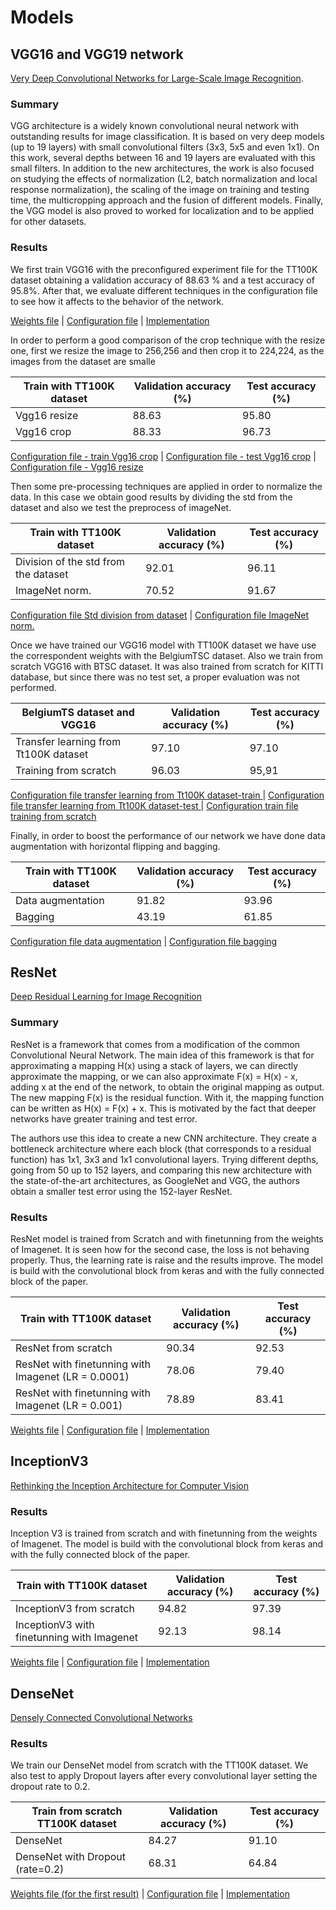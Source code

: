 # Models

## VGG16 and VGG19 network
[Very Deep Convolutional Networks for Large-Scale Image Recognition](https://arxiv.org/pdf/1409.1556.pdf).
### Summary
VGG architecture is a widely known convolutional neural network with outstanding results for image classification. It is based on very deep models (up to 19 layers) with small convolutional filters (3x3, 5x5 and even 1x1). On this work, several depths between 16 and 19 layers are evaluated with this small filters. In addition to the new architectures, the work is also focused on studying the effects of normalization (L2, batch normalization and local response normalization), the scaling of the image on training and testing time, the multicropping approach and the fusion of different models. Finally, the VGG model is also proved to worked for localization and to be applied for other datasets.
### Results

We first train VGG16 with the preconfigured experiment file for the TT100K dataset obtaining a validation accuracy of 88.63 % and a test accuracy of 95.8%. After that, we evaluate different techniques in the configuration file to see how it affects to the behavior of the network.

[Weights file](https://drive.google.com/open?id=0B06nnAKc0eZvWXhNVXZpdER6ZzQ) | [Configuration file](../config/Vgg16.py) | [Implementation](vgg.py)

In order to perform a good comparison of the crop technique with the resize one, first we resize the image to 256,256 and then crop it to 224,224, as the images from the dataset are smalle

| Train with TT100K dataset | Validation accuracy (%) |Test accuracy (%)|
| ------------- | ------------- |----------------------|
| Vgg16 resize     |     88.63    |         95.80        |
| Vgg16 crop | 88.33 |   96.73  |

[Configuration file - train Vgg16 crop](../config/tt100ktrainVggCrop.py) | [Configuration file - test Vgg16 crop](../config/tt100ktestVggCrop.py) 
| [Configuration file - Vgg16 resize](../config/Vgg16.py) 

Then some pre-processing techniques are applied in order to normalize the data. In this case we obtain good results by dividing the std from the dataset and also we test the preprocess of imageNet.

| Train with TT100K dataset | Validation accuracy (%) |Test accuracy (%)|
| ------------- | ------------- |----------------------|
| Division of the std from the dataset     |     92.01    |         96.11        |
| ImageNet norm. | 70.52 |  91.67  |

[Configuration file Std division from dataset](../config/tt100kNormalization.py) | [Configuration file ImageNet norm.](../config/tt100kImageNetNormalization.py)

Once we have trained our VGG16 model with TT100K dataset we have use the correspondent weights with the BelgiumTSC dataset. Also we train from scratch VGG16 with BTSC dataset. It was also trained from scratch for KITTI database, but since there was no test set, a proper evaluation was not performed.


| BelgiumTS dataset and VGG16 | Validation accuracy (%) |Test accuracy (%)|
| ------------- | ------------- |----------------------|
| Transfer learning from Tt100K dataset  |     97.10    |         97.10       |
| Training from scratch | 96.03  |  95,91  |

[Configuration file transfer learning from Tt100K dataset-train ](../config/transferLearningtrain.py) | [Configuration file transfer learning from Tt100K dataset-test ](../config/transferLearningtest.py) | [Configuration train file training from scratch](../config/BelgiumTSscratch.py)

Finally, in order to boost the performance of our network we have done data augmentation with horizontal flipping and bagging. 

| Train with TT100K dataset | Validation accuracy (%) |Test accuracy (%)|
| ------------- | ------------- |----------------------|
| Data augmentation  |     91.82    |         93.96       |
| Bagging | 43.19  |  61.85  |

[Configuration file data augmentation](../config/DataAugmentation.py) | [Configuration file bagging](../config/Bagging.py)


## ResNet
[Deep Residual Learning for Image Recognition](https://arxiv.org/pdf/1512.03385.pdf)
### Summary
ResNet is a framework that comes from a modification of the common Convolutional Neural Network. The main idea of this framework is that for approximating a mapping H(x) using a stack of layers, we can directly approximate the mapping, or we can also approximate F(x) = H(x) - x, adding x at the end of the network, to obtain the original mapping as output. The new mapping F(x) is the residual function. With it, the mapping function can be written as H(x) = F(x) + x. This is motivated by the fact that deeper networks have greater training and test error.

The authors use this idea to create a new CNN architecture. They create a bottleneck architecture where each block (that corresponds to a residual function) has 1x1, 3x3 and 1x1 convolutional layers. Trying different depths, going from 50 up to 152 layers, and comparing this new architecture with the state-of-the-art architectures, as GoogleNet and VGG, the authors obtain a smaller test error using the 152-layer ResNet.
### Results
ResNet model is trained from Scratch and with finetunning from the weights of Imagenet. It is seen how for the second case, the loss is not behaving properly. Thus, the learning rate is raise and the results improve. The model is build with the convolutional block from keras and with the fully connected block of the paper.

| Train with TT100K dataset | Validation accuracy (%) |Test accuracy (%)|
| ------------- | ------------- |----------------------|
| ResNet from scratch      |   90.34        |      92.53           |
| ResNet with finetunning with Imagenet (LR = 0.0001) | 78.06 | 79.40     |
| ResNet with finetunning with Imagenet (LR = 0.001) |  78.89   |   83.41   |

[Weights file](https://drive.google.com/open?id=0B1fN3dKxIN8CUkVGQnh5SVFCVVE) | [Configuration file](../config/tt100kResnetFromScratch.py) | [Implementation](resnet.py)

## InceptionV3
[Rethinking the Inception Architecture for Computer Vision](https://arxiv.org/abs/1512.00567)
### Results
Inception V3 is trained from scratch and with finetunning from the weights of Imagenet. The model is build with the convolutional block from keras and with the fully connected block of the paper.

| Train with TT100K dataset | Validation accuracy (%) |Test accuracy (%)|
| ------------- | ------------- |----------------------|
| InceptionV3 from scratch      |     94.82     |         97.39        |
| InceptionV3 with finetunning with Imagenet | 92.13 |   98.14  |

[Weights file](https://drive.google.com/open?id=0B1fN3dKxIN8CRjUzMHVkN01QUHM) | [Configuration file](../config/tt100kInceptionFromScratch.py) | [Implementation](inceptionV3.py)

## DenseNet
[Densely Connected Convolutional Networks](https://arxiv.org/pdf/1608.06993.pdf)
### Results
We train our DenseNet model from scratch with the TT100K dataset.
We also test to apply Dropout layers after every convolutional layer setting the dropout rate to 0.2.


| Train from scratch TT100K dataset | Validation accuracy (%) |Test accuracy (%)|
| ------------- | ------------- |----------------------|
| DenseNet      | 84.27         |      91.10           |
| DenseNet with Dropout (rate=0.2) | 68.31 | 64.84     |

[Weights file (for the first result)](https://drive.google.com/file/d/0ByoayY6Lo-XTT1A2MjV5a0VTWlk/view?usp=sharing) | [Configuration file](../config/dense_tt100k_scratch.py) | [Implementation](densenetFCN.py)
